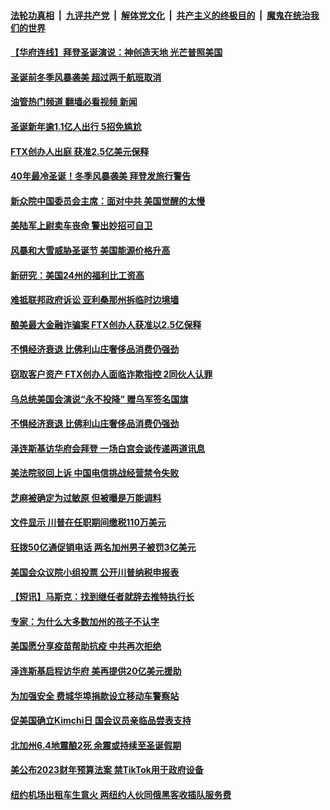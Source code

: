 ####  [法轮功真相](../../../../basic/blob/master/README.md?t=12232012) &nbsp;|&nbsp; [九评共产党](../../../../9ping.md/blob/master/README.md?t=12232012) &nbsp;|&nbsp; [解体党文化](../../../../jtdwh.md/blob/master/README.md?t=12232012)  &nbsp;|&nbsp; [共产主义的终极目的](../../../../gczydzjmd.md/blob/master/README.md?t=12232012) &nbsp;|&nbsp; [魔鬼在统治我们的世界](../../../../mgztzwmdsj.md/blob/master/README.md?t=12232012) 

#### [【华府连线】拜登圣诞演说：神创造天地 光芒普照美国](../pages/prog203/a103604889.md?t=12232012) 

#### [圣诞前冬季风暴袭美 超过两千航班取消](../pages/prog203/a103604897.md?t=12232012) 

#### [油管热门频道 翻墙必看视频 新闻](http://129.146.143.75:81/youtube.html?12232012)

#### [圣诞新年逾1.1亿人出行 5招免尴尬](../pages/prog203/a103604772.md?t=12232012) 

#### [FTX创办人出庭 获准2.5亿美元保释](../pages/prog203/a103604762.md?t=12232012) 

#### [40年最冷圣诞！冬季风暴袭美 拜登发旅行警告](../pages/prog203/a103604756.md?t=12232012) 

#### [新众院中国委员会主席：面对中共 美国觉醒的太慢](../pages/prog203/a103604758.md?t=12232012) 

#### [美陆军上尉卖车丧命 警出妙招可自卫](../pages/prog203/a103604626.md?t=12232012) 

#### [风暴和大雪威胁圣诞节 美国能源价格升高](../pages/prog203/a103604463.md?t=12232012) 

#### [新研究：美国24州的福利比工资高](../pages/prog203/a103604614.md?t=12232012) 

#### [难抵联邦政府诉讼 亚利桑那州拆临时边境墙](../pages/prog203/a103604600.md?t=12232012) 

#### [酿美最大金融诈骗案 FTX创办人获准以2.5亿保释](../pages/prog203/a103604541.md?t=12232012) 

#### [不惧经济衰退 比佛利山庄奢侈品消费仍强劲](../pages/prog203/a103604521.md?t=12232012) 

#### [窃取客户资产 FTX创办人面临诈欺指控 2同伙人认罪](../pages/prog203/a103604171.md?t=12232012) 

#### [乌总统美国会演说“永不投降” 赠乌军签名国旗](../pages/prog203/a103604120.md?t=12232012) 

#### [不惧经济衰退 比佛利山庄奢侈品消费仍强劲](../pages/prog203/a103603974.md?t=12232012) 

#### [泽连斯基访华府会拜登 一场白宫会谈传递两道讯息](../pages/prog203/a103603948.md?t=12232012) 

#### [美法院驳回上诉 中国电信挑战经营禁令失败](../pages/prog203/a103603864.md?t=12232012) 

#### [芝麻被确定为过敏原 但被曝是万能调料](../pages/prog203/a103603767.md?t=12232012) 

#### [文件显示 川普在任职期间缴税110万美元](../pages/prog203/a103603709.md?t=12232012) 

#### [狂拨50亿通促销电话 两名加州男子被罚3亿美元](../pages/prog203/a103603687.md?t=12232012) 

#### [美国会众议院小组投票 公开川普纳税申报表](../pages/prog203/a103603665.md?t=12232012) 

#### [【短讯】马斯克：找到继任者就辞去推特执行长](../pages/prog203/a103603667.md?t=12232012) 

#### [专家：为什么大多数加州的孩子不认字](../pages/prog203/a103603534.md?t=12232012) 

#### [美国愿分享疫苗帮助抗疫 中共再次拒绝](../pages/prog203/a103603497.md?t=12232012) 

#### [泽连斯基启程访华府 美再提供20亿美元援助](../pages/prog203/a103603352.md?t=12232012) 

#### [为加强安全 费城华埠捐款设立移动车警察站](../pages/prog203/a103603237.md?t=12232012) 

#### [促美国确立Kimchi日 国会议员亲临品尝表支持](../pages/prog203/a103603239.md?t=12232012) 

#### [北加州6.4地震酿2死 余震或持续至圣诞假期](../pages/prog203/a103603162.md?t=12232012) 

#### [美公布2023财年预算法案 禁TikTok用于政府设备](../pages/prog203/a103603058.md?t=12232012) 

#### [纽约机场出租车生意火 两纽约人伙同俄黑客收插队服务费](../pages/prog203/a103602965.md?t=12232012) 

<img src='http://gfw-breaker.win/goodnews/indexes/prog203.md' width='0px' height='0px'/>

